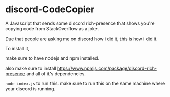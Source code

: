 # discord-CodeCopier
A Javascript that sends some discord rich-presence that shows you're copying code from StackOverflow as a joke.

Due that people are asking me on discord how i did it, this is how i did it.

To install it,


make sure to have nodejs and npm installed.

also make sure to install https://www.npmjs.com/package/discord-rich-presence and all of it's dependencies.

`node index.js` to run this. make sure to run this on the same machine where your discord is running.

